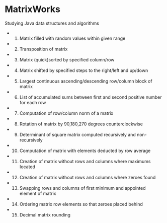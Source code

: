 # MatrixWorks
Studying Java data structures and algorithms

 * 1. Matrix filled with random values within given range
 * 2. Transposition of matrix
 * 3. Matrix (quick)sorted by specified column/row
 * 4. Matrix shifted by specified steps to the right/left and up/down
 * 5. Largest continuous ascending/descending row/column block of matrix
 * 6. List of accumulated sums between first and second positive number for each row
 * 7. Computation of row/column norm of a matrix
 * 8. Rotation of matrix by 90,180,270 degrees counterclockwise
 * 9. Determinant of square matrix computed recursively and non-recursively
 * 10. Computation of matrix with elements deducted by row average 
 * 11. Creation of matrix without rows and columns where maximums located
 * 12. Creation of matrix without rows and columns where zeroes found
 * 13. Swapping rows and columns of first minimum and appointed element of matrix
 * 14. Ordering matrix row elements so that zeroes placed behind
 * 15. Decimal matrix rounding
 
